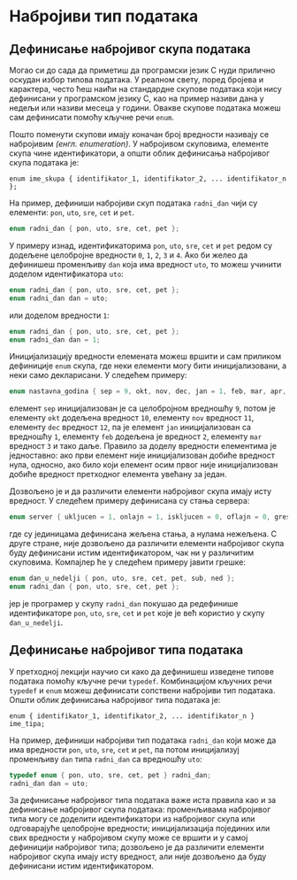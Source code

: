 # Набројиви тип података

## Дефинисање набројивог скупа података

Могао си до сада да приметиш да програмски језик C нуди прилично оскудан
избор типова података. У реалном свету, поред бројева и карактера, често ћеш
наићи на стандардне скупове података који нису дефинисани у програмском језику
C, као на пример називи дана у недељи или називи месеца у години. Овакве
скупове података можеш сам дефинисати помоћу кључне речи `enum`.

Пошто поменути скупови имају коначан број вредности називају се набројивим
*(енгл. enumeration)*. У набројивом скуповима, елементе скупа чине
идентификатори, а општи облик дефинисања набројивог скупа података је:

```text
enum ime_skupa { identifikator_1, identifikator_2, ... identifikator_n };
```

На пример, дефиниши набројиви скуп података `radni_dan` чији су елементи:
`pon`, `uto`, `sre`, `cet` и `pet`.

```c
enum radni_dan { pon, uto, sre, cet, pet };
```

У примеру изнад, идентификаторима `pon`, `uto`, `sre`, `cet` и `pet` редом су
додељене целобројне вредности `0`, `1`, `2`, `3` и `4`. Ако би желео да
дефинишеш променљиву `dan` која има вредност `uto`, то можеш учинити доделом
идентификатора `uto`:

```c
enum radni_dan { pon, uto, sre, cet, pet };
enum radni_dan dan = uto;
```

или доделом вредности `1`:

```c
enum radni_dan { pon, uto, sre, cet, pet };
enum radni_dan dan = 1;
```

Иницијализацију вредности елемената можеш вршити и сам приликом дефиниције
`enum` скупа, где неки елементи могу бити иницијализовани, а неки само
декларисани. У следећем примеру:

```c
enum nastavna_godina { sep = 9, okt, nov, dec, jan = 1, feb, mar, apr, maj, jun };
```

елемент `sep` иницијализован је са целобројном вредношћу `9`, потом је елементу
`okt` додељена вредност `10`, елементу `nov` вредност `11`, елементу `dec`
вредност `12`, па је елемент `jan` иницијализован са вредношћу `1`, елементу
`feb` додељена је вредност `2`, елементу `mar` вредност `3` и тако даље.
Правило за доделу вредности елементима је једноставно: ако први елемент није
иницијализован добиће вредност нула, односно, ако било који елемент осим првог
није иницијализован добиће вредност претходног елемента увећану за један.

Дозвољено је и да различити елементи набројивог скупа имају исту вредност. У
следећем примеру дефинисана су стања сервера:

```c
enum server { ukljucen = 1, onlajn = 1, iskljucen = 0, oflajn = 0, greska = 0 };
```

где су јединицама дефинисана жељена стања, а нулама нежељена. С друге стране,
није дозвољено да различити елементи набројивог скупа буду дефинисани истим
идентификатором, чак ни у различитим скуповима. Компајлер ће у следећем примеру
јавити грешке:

```c
enum dan_u_nedelji { pon, uto, sre, cet, pet, sub, ned };
enum radni_dan { pon, uto, sre, cet, pet };
```

јер је програмер у скупу `radni_dan` покушао да редефинише идентификаторе
`pon`, `uto`, `sre`, `cet` и `pet` које је већ користио у скупу
`dan_u_nedelji`.

## Дефинисање набројивог типа података

У претходној лекцији научио си како да дефинишеш изведене типове података
помоћу кључне речи `typedef`. Комбинацијом кључних речи `typedef` и `enum`
можеш дефинисати сопствени набројиви тип података. Општи облик дефинисања
набројивог типа података је:

```text
enum { identifikator_1, identifikator_2, ... identifikator_n } ime_tipa;
```

На пример, дефиниши набројиви тип података `radni_dan` који може да има
вредности `pon`, `uto`, `sre`, `cet` и `pet`, па потом иницијализуј променљиву
`dan` типа `radni_dan` са вредношћу `uto`:

```c
typedef enum { pon, uto, sre, cet, pet } radni_dan;
radni_dan dan = uto;
```

За дефинисање набројивог типа података важе иста правила као и за дефинисање
набројивог скупа података: променљивама набројивог типа могу се доделити
идентификатори из набројивог скупа или одговарајуће целобројне вредности;
иницијализација појединих или свих вредности у набројивом скупу може се вршити
и у самој дефиницији набројивог типа; дозвољено је да различити елементи
набројивог скупа имају исту вредност, али није дозвољено да буду дефинисани
истим идентификатором.
